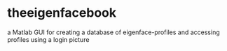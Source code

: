 theeigenfacebook
================

a Matlab GUI for creating a database of eigenface-profiles and accessing profiles using a login picture
